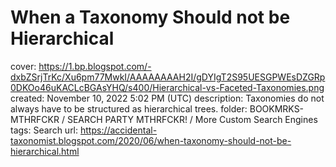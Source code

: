 # When a Taxonomy Should not be Hierarchical

cover: https://1.bp.blogspot.com/-dxbZSrjTrKc/Xu6pm77MwkI/AAAAAAAAH2I/gDYIgT2S95UESGPWEsDZGRp0DKOo46uKACLcBGAsYHQ/s400/Hierarchical-vs-Faceted-Taxonomies.png
created: November 10, 2022 5:02 PM (UTC)
description: Taxonomies do not always have to be structured as hierarchical trees.
folder: BOOKMRKS-MTHRFCKR / SEARCH PARTY MTHRFCKR! / More Custom Search Engines
tags: Search
url: https://accidental-taxonomist.blogspot.com/2020/06/when-taxonomy-should-not-be-hierarchical.html